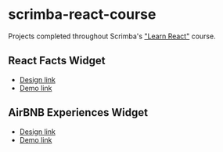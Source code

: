 # scrimba-react-course

Projects completed throughout Scrimba's ["Learn React"](https://scrimba.com/learn/learnreact) course.

## React Facts Widget
- [Design link](https://www.figma.com/file/xA1rJVQOorqMW6xjGdBLcI/ReactFacts)
- [Demo link](https://spectacular-clafoutis-8f141c.netlify.app/)

## AirBNB Experiences Widget
- [Design link](https://www.figma.com/file/4YjrygFEXOcDp9AAnVFv7o/Airbnb-Experiences)
- [Demo link](https://kaleidoscopic-zuccutto-cf983c.netlify.app/)
